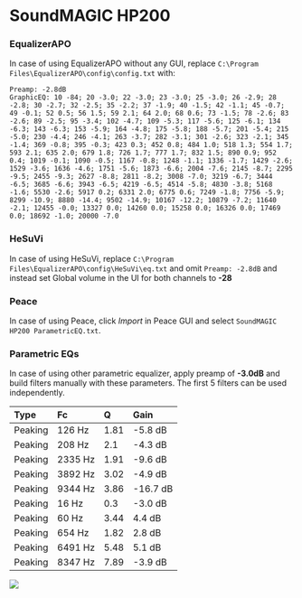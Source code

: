 # SoundMAGIC HP200

### EqualizerAPO
In case of using EqualizerAPO without any GUI, replace `C:\Program Files\EqualizerAPO\config\config.txt`
with:
```
Preamp: -2.8dB
GraphicEQ: 10 -84; 20 -3.0; 22 -3.0; 23 -3.0; 25 -3.0; 26 -2.9; 28 -2.8; 30 -2.7; 32 -2.5; 35 -2.2; 37 -1.9; 40 -1.5; 42 -1.1; 45 -0.7; 49 -0.1; 52 0.5; 56 1.5; 59 2.1; 64 2.0; 68 0.6; 73 -1.5; 78 -2.6; 83 -2.6; 89 -2.5; 95 -3.4; 102 -4.7; 109 -5.3; 117 -5.6; 125 -6.1; 134 -6.3; 143 -6.3; 153 -5.9; 164 -4.8; 175 -5.8; 188 -5.7; 201 -5.4; 215 -5.0; 230 -4.4; 246 -4.1; 263 -3.7; 282 -3.1; 301 -2.6; 323 -2.1; 345 -1.4; 369 -0.8; 395 -0.3; 423 0.3; 452 0.8; 484 1.0; 518 1.3; 554 1.7; 593 2.1; 635 2.0; 679 1.8; 726 1.7; 777 1.7; 832 1.5; 890 0.9; 952 0.4; 1019 -0.1; 1090 -0.5; 1167 -0.8; 1248 -1.1; 1336 -1.7; 1429 -2.6; 1529 -3.6; 1636 -4.6; 1751 -5.6; 1873 -6.6; 2004 -7.6; 2145 -8.7; 2295 -9.5; 2455 -9.3; 2627 -8.8; 2811 -8.2; 3008 -7.0; 3219 -6.7; 3444 -6.5; 3685 -6.6; 3943 -6.5; 4219 -6.5; 4514 -5.8; 4830 -3.8; 5168 -1.6; 5530 -2.6; 5917 0.2; 6331 2.0; 6775 0.6; 7249 -1.8; 7756 -5.9; 8299 -10.9; 8880 -14.4; 9502 -14.9; 10167 -12.2; 10879 -7.2; 11640 -2.1; 12455 -0.0; 13327 0.0; 14260 0.0; 15258 0.0; 16326 0.0; 17469 0.0; 18692 -1.0; 20000 -7.0
```

### HeSuVi
In case of using HeSuVi, replace `C:\Program Files\EqualizerAPO\config\HeSuVi\eq.txt` and omit `Preamp:
-2.8dB` and instead set Global volume in the UI for both channels to **-28**

### Peace
In case of using Peace, click *Import* in Peace GUI and select `SoundMAGIC HP200 ParametricEQ.txt`.

### Parametric EQs
In case of using other parametric equalizer, apply preamp of **-3.0dB** and build filters manually with
these parameters. The first 5 filters can be used independently.

| Type    | Fc      |    Q | Gain     |
|:--------|:--------|:-----|:---------|
| Peaking | 126 Hz  | 1.81 | -5.8 dB  |
| Peaking | 208 Hz  | 2.1  | -4.3 dB  |
| Peaking | 2335 Hz | 1.91 | -9.6 dB  |
| Peaking | 3892 Hz | 3.02 | -4.9 dB  |
| Peaking | 9344 Hz | 3.86 | -16.7 dB |
| Peaking | 16 Hz   | 0.3  | -3.0 dB  |
| Peaking | 60 Hz   | 3.44 | 4.4 dB   |
| Peaking | 654 Hz  | 1.82 | 2.8 dB   |
| Peaking | 6491 Hz | 5.48 | 5.1 dB   |
| Peaking | 8347 Hz | 7.89 | -3.9 dB  |

![](https://raw.githubusercontent.com/jaakkopasanen/AutoEq/master/results/innerfidelity/sbaf-serious/SoundMAGIC%20HP200/SoundMAGIC%20HP200.png)